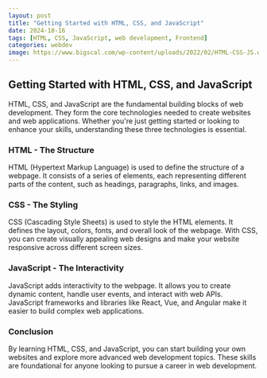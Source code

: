 ```yaml
---
layout: post
title: "Getting Started with HTML, CSS, and JavaScript"
date: 2024-10-16
tags: [HTML, CSS, JavaScript, web development, Frontend]
categories: webdev
image: https://www.bigscal.com/wp-content/uploads/2022/02/HTML-CSS-JS.webp
---
```


## Getting Started with HTML, CSS, and JavaScript

HTML, CSS, and JavaScript are the fundamental building blocks of web development. They form the core technologies needed to create websites and web applications. Whether you're just getting started or looking to enhance your skills, understanding these three technologies is essential.

### HTML - The Structure

HTML (Hypertext Markup Language) is used to define the structure of a webpage. It consists of a series of elements, each representing different parts of the content, such as headings, paragraphs, links, and images.

### CSS - The Styling

CSS (Cascading Style Sheets) is used to style the HTML elements. It defines the layout, colors, fonts, and overall look of the webpage. With CSS, you can create visually appealing web designs and make your website responsive across different screen sizes.

### JavaScript - The Interactivity

JavaScript adds interactivity to the webpage. It allows you to create dynamic content, handle user events, and interact with web APIs. JavaScript frameworks and libraries like React, Vue, and Angular make it easier to build complex web applications.

### Conclusion

By learning HTML, CSS, and JavaScript, you can start building your own websites and explore more advanced web development topics. These skills are foundational for anyone looking to pursue a career in web development.
